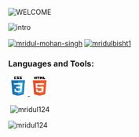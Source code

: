 ![WELCOME](https://gist.githubusercontent.com/Mridul124/8b9391b07d846e6fa390f635b4fe14b2/raw/3db860233ba2d7e9c288dd627c4c8efa7f0aa333/h.svg)


![intro](https://gist.githubusercontent.com/Mridul124/832ef3659c5627b18ce12e8f8978d5f0/raw/fd11b07b1da6318e1792715d7efac4b60c911ece/intro.svg)



<a href="https://www.linkedin.com/in/mridul-mohan-singh-38a06017a/" target="blank"><img align="center" src="https://raw.githubusercontent.com/rahuldkjain/github-profile-readme-generator/master/src/images/icons/Social/linked-in-alt.svg" alt="mridul-mohan-singh" height="30" width="40" /></a>
<a href="https://www.behance.net/mridulbisht1" target="blank"><img align="center" src="https://i.ibb.co/34j5fbH/Behance-Logo.png" alt="mridulbisht1" height="30" width="40" /></a>
</p>

<h3 align="left">Languages and Tools:</h3>
<p align="left"> <a href="https://www.w3schools.com/css/" target="_blank" rel="noreferrer"> <img src="https://raw.githubusercontent.com/devicons/devicon/master/icons/css3/css3-original-wordmark.svg" alt="css3" width="40" height="40"/> </a> <a href="https://www.w3.org/html/" target="_blank" rel="noreferrer"> <img src="https://raw.githubusercontent.com/devicons/devicon/master/icons/html5/html5-original-wordmark.svg" alt="html5" width="40" height="40"/> </a> </p>


<p>&nbsp;<img align="center" src="https://github-readme-stats.vercel.app/api?username=mridul124&show_icons=true&locale=en" alt="mridul124" /></p>

<p><img align="center" src="https://github-readme-streak-stats.herokuapp.com/?user=mridul124&" alt="mridul124" /></p>
